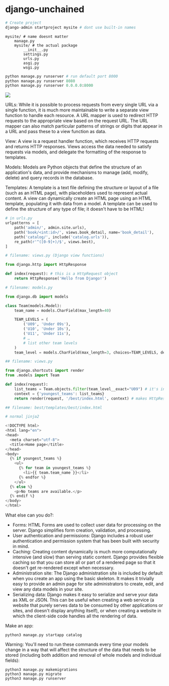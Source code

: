 # django-unchained

```py
# Create project
django-admin startproject mysite # dont use built-in names
```

```
mysite/ # name doesnt matter
    manage.py
    mysite/ # the actual package
        __init__.py
        settings.py
        urls.py
        asgi.py
        wsgi.py
```

```py
python manage.py runserver # run default port 8000
python manage.py runserver 8080
python manage.py runserver 0.0.0.0:8000
```

![](https://developer.mozilla.org/en-US/docs/Learn/Server-side/Django/Introduction/basic-django.png)

URLs: While it is possible to process requests from every single URL via a single function, it is much more maintainable to write a separate view function to handle each resource. A URL mapper is used to redirect HTTP requests to the appropriate view based on the request URL. The URL mapper can also match particular patterns of strings or digits that appear in a URL and pass these to a view function as data.

View: A view is a request handler function, which receives HTTP requests and returns HTTP responses. Views access the data needed to satisfy requests via models, and delegate the formatting of the response to templates.

Models: Models are Python objects that define the structure of an application's data, and provide mechanisms to manage (add, modify, delete) and query records in the database.

Templates: A template is a text file defining the structure or layout of a file (such as an HTML page), with placeholders used to represent actual content. A view can dynamically create an HTML page using an HTML template, populating it with data from a model. A template can be used to define the structure of any type of file; it doesn't have to be HTML!

```py
# in urls.py
urlpatterns = [
    path('admin/', admin.site.urls),
    path('book/<int:id>/', views.book_detail, name='book_detail'),
    path('catalog/', include('catalog.urls')),
    re_path(r'^([0-9]+)/$', views.best),
]

# filename: views.py (Django view functions)

from django.http import HttpResponse

def index(request): # this is a HttpRequest object
    return HttpResponse('Hello from Django!')

# filename: models.py

from django.db import models

class Team(models.Model):
    team_name = models.CharField(max_length=40)

    TEAM_LEVELS = (
        ('U09', 'Under 09s'),
        ('U10', 'Under 10s'),
        ('U11', 'Under 11s'),
        # …
        # list other team levels
    )
    team_level = models.CharField(max_length=3, choices=TEAM_LEVELS, default='U11')

## filename: views.py

from django.shortcuts import render
from .models import Team

def index(request):
    list_teams = Team.objects.filter(team_level__exact="U09") # it's inspecting into the varname 🤯
    context = {'youngest_teams': list_teams}
    return render(request, '/best/index.html', context) # makes HttpResponse

## filename: best/templates/best/index.html

# normal jinja2

<!DOCTYPE html>
<html lang="en">
<head>
  <meta charset="utf-8">
  <title>Home page</title>
</head>
<body>
  {% if youngest_teams %}
    <ul>
      {% for team in youngest_teams %}
        <li>{{ team.team_name }}</li>
      {% endfor %}
    </ul>
  {% else %}
    <p>No teams are available.</p>
  {% endif %}
</body>
</html>
```

What else can you do?:

- Forms: HTML Forms are used to collect user data for processing on the server. Django simplifies form creation, validation, and processing.
- User authentication and permissions: Django includes a robust user authentication and permission system that has been built with security in mind.
- Caching: Creating content dynamically is much more computationally intensive (and slow) than serving static content. Django provides flexible caching so that you can store all or part of a rendered page so that it doesn't get re-rendered except when necessary.
- Administration site: The Django administration site is included by default when you create an app using the basic skeleton. It makes it trivially easy to provide an admin page for site administrators to create, edit, and view any data models in your site.
- Serializing data: Django makes it easy to serialize and serve your data as XML or JSON. This can be useful when creating a web service (a website that purely serves data to be consumed by other applications or sites, and doesn't display anything itself), or when creating a website in which the client-side code handles all the rendering of data.

Make an app:
```
python3 manage.py startapp catalog
```

Warning: You'll need to run these commands every time your models change in a way that will affect the structure of the data that needs to be stored (including both addition and removal of whole models and individual fields):
```
python3 manage.py makemigrations
python3 manage.py migrate
python3 manage.py runserver
```
